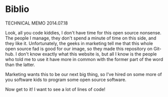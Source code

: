 Biblio
======

TECHNICAL MEMO 2014.07.18

Look, all you code kiddies, I don't have time for this open source nonsense. The people I manage, they don't spend a minute of time on this side, and they like it. Unfortunately, the geeks in marketing tell me that this whole open source fad is good for our image, so they made this repository on Git-hub. I don't know exactly what this website is, but all I know is the people who told me to use it have more in common with the former part of the word than the latter.  

Marketing wants this to be our next big thing, so I've hired on some more of you software kids to program some open source software. 

Now get to it! I want to see a lot of lines of code!
